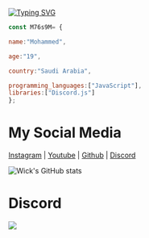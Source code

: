 <a href="https://git.io/typing-svg"><img src="https://readme-typing-svg.herokuapp.com?font=Fira+Code&pause=1000&color=07447E&random=false&width=435&lines=Hi+there+%2C+I'm+Mohammad+%F0%9F%91%8B" alt="Typing SVG" /></a>

```js
const M76s9M= {

name:"Mohammed",

age:"19",

country:"Saudi Arabia",

programming_languages:["JavaScript"],
libraries:["Discord.js"]
};
```
# My Social Media

[Instagram](https://www.instagram.com/m76s9m) | [Youtube](www.youtube.com/@m76s9m) | [Github](https://github.com/iiiMohammad) | [Discord](https://discord.com/users/725671903267651645)

![Wick's GitHub stats](https://github-readme-stats.vercel.app/api?username=iiiMohammad&show_icons=true&theme=transparent)

# Discord
<a href="https://discord.com/users/725671903267651645" target="_blank">
        <img src="https://lanyard.cnrad.dev/api/725671903267651645">
